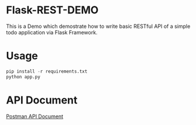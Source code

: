 # Flask-REST-DEMO
This is a Demo which demostrate how to write basic RESTful API of a simple todo application via Flask Framework.
# Usage
```python
pip install -r requirements.txt
python app.py
```
# API Document
[Postman API Document](https://documenter.getpostman.com/view/12889989/TVRn2S8g)
